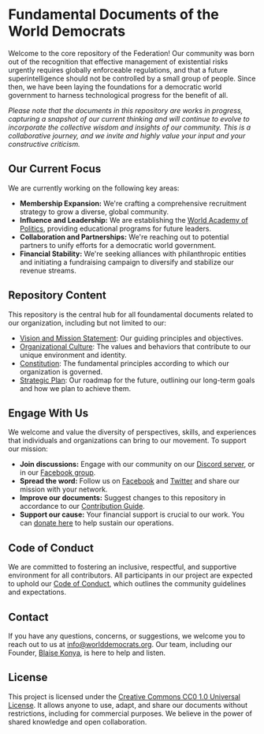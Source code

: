 # Fundamental Documents of the World Democrats

Welcome to the core repository of the Federation! Our community was born out of the recognition that effective management of existential risks urgently requires globally enforceable regulations, and that a future superintelligence should not be controlled by a small group of people. Since then, we have been laying the foundations for a democratic world government to harness technological progress for the benefit of all.

*Please note that the documents in this repository are works in progress, capturing a snapshot of our current thinking and will continue to evolve to incorporate the collective wisdom and insights of our community. This is a collaborative journey, and we invite and highly value your input and your constructive criticism.*

## Our Current Focus

We are currently working on the following key areas:

- **Membership Expansion:** We're crafting a comprehensive recruitment strategy to grow a diverse, global community.
- **Influence and Leadership:** We are establishing the [World Academy of Politics](https://github.com/worlddemocrats/academy), providing educational programs for future leaders.
- **Collaboration and Partnerships:** We're reaching out to potential partners to unify efforts for a democratic world government.
- **Financial Stability:** We're seeking alliances with philanthropic entities and initiating a fundraising campaign to diversify and stabilize our revenue streams.

## Repository Content
This repository is the central hub for all foundamental documents related to our organization, including but not limited to our:

- [Vision and Mission Statement](https://github.com/worlddemocrats/federation/blob/main/VISION_AND_MISSION.md): Our guiding principles and objectives.
- [Organizational Culture](https://github.com/worlddemocrats/federation/blob/main/ORGANIZATIONAL_CULTURE.md): The values and behaviors that contribute to our unique environment and identity.
- [Constitution](https://github.com/worlddemocrats/federation/blob/main/CONSTITUTION.md): The fundamental principles according to which our organization is governed.
- [Strategic Plan](https://github.com/worlddemocrats/federation/blob/main/STRATEGIC_PLAN.md): Our roadmap for the future, outlining our long-term goals and how we plan to achieve them.

## Engage With Us

We welcome and value the diversity of perspectives, skills, and experiences that individuals and organizations can bring to our movement. To support our mission:

- **Join discussions:** Engage with our community on our [Discord server](https://discord.gg/KhuwtTPnXa), or in our [Facebook group](https://www.facebook.com/groups/worlddemocrats).
- **Spread the word:** Follow us on [Facebook](https://facebook.com/worlddemocratsorg) and [Twitter](https://twitter.com/world_democrats) and share our mission with your network.
- **Improve our documents:** Suggest changes to this repository in accordance to our [Contribution Guide](CONTRIBUTING.md).
- **Support our cause:** Your financial support is crucial to our work. You can [donate here](https://app.aragon.org/#/daos/polygon/0xb093c5d31bd3d5d2d5019f68e6f5539888ac18c3/finance) to help sustain our operations.

## Code of Conduct

We are committed to fostering an inclusive, respectful, and supportive environment for all contributors. All participants in our project are expected to uphold our [Code of Conduct](https://github.com/worlddemocrats/federation/blob/main/CODE_OF_CONDUCT.md), which outlines the community guidelines and expectations.

## Contact

If you have any questions, concerns, or suggestions, we welcome you to reach out to us at info@worlddemocrats.org. Our team, including our Founder, [Blaise Konya](mailto:blaise.konya@worlddemocrats.org), is here to help and listen.

## License

This project is licensed under the [Creative Commons CC0 1.0 Universal License](https://github.com/worlddemocrats/federation/blob/main/LICENSE). It allows anyone to use, adapt, and share our documents without restrictions, including for commercial purposes. We believe in the power of shared knowledge and open collaboration.
